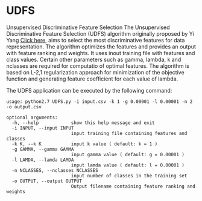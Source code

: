 # UDFS
Unsupervised Discriminative Feature Selection
The Unsupervised Discriminative Feature Selection (UDFS) algorithm originally proposed by Yi Yang [Click here](https://www.ijcai.org/Proceedings/11/Papers/267.pdf), aims to select the most discriminative features for data representation. The algorithm optimizes the features and provides an output with feature ranking and weights. It uses inout training file with features and class values. Certain other parameters such as gamma, lambda, k and nclasses are required for computatio of optimal features. The algorithm is based on L-2,1 regularization approach for minimization of the objective function and generating feature coefficient for each value of lambda.

The UDFS application can be executed by the following command: 
```
usage: python2.7 UDFS.py -i input.csv -k 1 -g 0.00001 -l 0.00001 -n 2 -o output.csv

optional arguments:
  -h, --help            show this help message and exit
  -i INPUT, --input INPUT
                        input training file containing features and classes
  -k K, --k K           input k value ( default: k = 1 )
  -g GAMMA, --gamma GAMMA
                        input gamma value ( default: g = 0.00001 )
  -l LAMDA, --lamda LAMDA
                        input lamda value ( default: l = 0.00001 )
  -n NCLASSES, --nclasses NCLASSES
                        input number of classes in the training set
  -o OUTPUT, --output OUTPUT
                        Output filename containing feature ranking and weights
```
